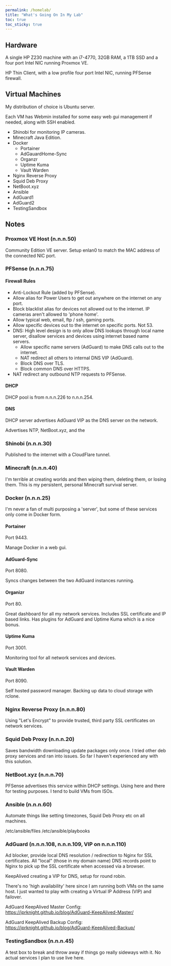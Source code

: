 ```yaml
---
permalink: /homelab/
title: "What's Going On In My Lab"
toc: true
toc_sticky: true
---
```


## Hardware

A single HP Z230 machine with an i7-4770, 32GB RAM, a 1TB SSD and a four port Intel NIC running Proxmox VE.

HP Thin Client, with a low profile four port Intel NIC, running PFSense firewall.

## Virtual Machines

My distribution of choice is Ubuntu server.

Each VM has Webmin installed for some easy web gui management if needed, along with SSH enabled.

- Shinobi for monitoring IP cameras.
- Minecraft Java Edition.
- Docker
  - Portainer
  - AdGauardHome-Sync
  - Organzr
  - Uptime Kuma
  - Vault Warden
- Nginx Reverse Proxy
- Squid Deb Proxy
- NetBoot.xyz
- Ansible
- AdGuard1
- AdGuard2
- TestingSandbox

## Notes

### Proxmox VE Host (n.n.n.50)

Community Edition VE server. Setup enlan0 to match the MAC address of the connected NIC port.

### PFSense (n.n.n.75)

#### Firewall Rules

- Anti-Lockout Rule (added by PFSense).
- Allow alias for Power Users to get out anywhere on the internet on any port.
- Block blacklist alias for devices not allowed out to the internet. IP cameras aren't allowed to 'phone home'.
- Allow typical web, email, ftp / ssh, gaming ports.
- Allow specific devices out to the internet on specific ports. Not 53.
- DNS: High level design is to only allow DNS lookups through local name server, disallow services and devices using internet based name servers.
  - Allow specific name servers (AdGuard) to make DNS calls out to the internet.
  - NAT redirect all others to internal DNS VIP (AdGuard).
  - Block DNS over TLS.
  - Block common DNS over HTTPS.
- NAT redirect any outbound NTP requests to PFSense.

#### DHCP

DHCP pool is from n.n.n.226 to n.n.n.254.

#### DNS

DHCP server advertises AdGuard VIP as the DNS server on the network.

Advertises NTP, NetBoot.xyz, and the 

### Shinobi (n.n.n.30)

Published to the internet with a CloudFlare tunnel.

### Minecraft  (n.n.n.40)

I'm terrible at creating worlds and then wiping them, deleting them, or losing them. This is my persistent, personal Minecraft survival server.

### Docker  (n.n.n.25)

I'm never a fan of multi purposing a 'server', but some of these services only come in Docker form.

#### Portainer

Port 9443.

Manage Docker in a web gui.

#### AdGuard-Sync

Port 8080.

Syncs changes between the two AdGuard instances running.

#### Organizr

Port 80.

Great dashboard for all my network services. Includes SSL certificate and IP based links. Has plugins for AdGuard and Uptime Kuma which is a nice bonus.

#### Uptime Kuma

Port 3001.

Monitoring tool for all network services and devices.

#### Vault Warden

Port 8090.

Self hosted password manager. Backing up data to cloud storage with rclone.

### Nginx Reverse Proxy  (n.n.n.80)

Using "Let's Encrypt" to provide trusted, third party SSL certificates on network services.

### Squid Deb Proxy (n.n.n.20)

Saves bandwidth downloading update packages only once. I tried other deb proxy services and ran into issues. So far I haven't experienced any with this solution.

### NetBoot.xyz (n.n.n.70)

PFSense advertises this service within DHCP settings. Using here and there for testing purposes. I tend to build VMs from ISOs.

### Ansible (n.n.n.60)

Automate things like setting timezones, Squid Deb Proxy etc on all machines.

/etc/ansible/files
/etc/ansible/playbooks

### AdGuard (n.n.n.108, n.n.n.109, VIP on n.n.n.110)

Ad blocker, provide local DNS resolution / redirection to Nginx for SSL certificates. All "local" (those in my domain name) DNS records point to Nginx to pick up the SSL certificate when accessed via a browser.

KeepAlived creating a VIP for DNS, setup for round robin.

There's no 'high availability' here since I am running both VMs on the same host. I just wanted to play with creating a Virtual IP Address (VIP) and failover.

AdGuard KeepAlived Master Config: <https://jprknight.github.io/blog/AdGuard-KeepAlived-Master/>

AdGuard KeepAlived Backup Config: <https://jprknight.github.io/blog/AdGuard-KeepAlived-Backup/>

### TestingSandbox (n.n.n.45)

A test box to break and throw away if things go really sideways with it. No actual services I plan to use live here.
